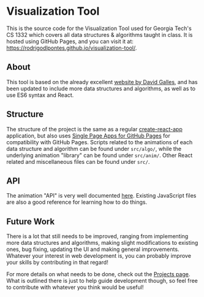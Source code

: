 # Visualization Tool
This is the source code for the Visualization Tool used for Georgia Tech's CS 1332 which covers all data structures & algorithms taught in class. It is hosted using GitHub Pages, and you can visit it at: https://rodrigodlpontes.github.io/visualization-tool/.

## About

This tool is based on the already excellent [website by David Galles](https://www.cs.usfca.edu/~galles/visualization), and has been updated to include more data structures and algorithms, as well as to use ES6 syntax and React.

## Structure

The structure of the project is the same as a regular [create-react-app](https://github.com/facebook/create-react-app) application, but also uses [Single Page Apps for GitHub Pages](https://github.com/rafrex/spa-github-pages) for compatibility with GitHub Pages. Scripts related to the animations of each data structure and algorithm can be found under `src/algo/`, while the underlying animation "library" can be found under `src/anim/`. Other React related and miscellaneous files can be found under `src/`. 

## API

The animation "API" is very well documented [here](https://www.cs.usfca.edu/~galles/visualization/source.html). Existing JavaScript files are also a good reference for learning how to do things.

## Future Work

There is a lot that still needs to be improved, ranging from implementing more data structures and algorithms, making slight modifications to existing ones, bug fixing, updating the UI and making general improvements. Whatever your interest in web development is, you can probably improve your skills by contributing in that regard!

For more details on what needs to be done, check out the [Projects page](https://github.gatech.edu/rpontes3/visualization-tool/projects). What is outlined there is just to help guide development though, so feel free to contribute with whatever you think would be useful!
